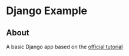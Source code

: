 # Django Example
## About
A basic Django app based on the [official tutorial](https://docs.djangoproject.com/en/4.1/intro)

